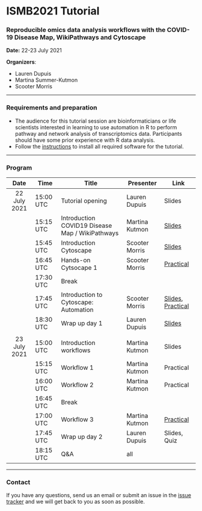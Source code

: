 # ISMB2021 Tutorial
### Reproducible omics data analysis workflows with the COVID-19 Disease Map, WikiPathways and Cytoscape

**Date:** 22-23 July 2021

**Organizers**: 
* Lauren Dupuis
* Martina Summer-Kutmon
* Scooter Morris

<hr/>

### Requirements and preparation
* The audience for this tutorial session are bioinformaticians or life scientists interested in learning to use automation in R to perform pathway and network analysis of transcriptomics data. Participants should have some prior experience with R data analysis.
* Follow the [instructions](materials/Preparation_Instructions.md) to install all required software for the tutorial.

<hr/>

### Program

| Date | Time | Title | Presenter | Link |
|:----:|------|-------|------|------|
| 22 July 2021 | 15:00 UTC | Tutorial opening | Lauren Dupuis | Slides |
|  | 15:15 UTC | Introduction COVID19 Disease Map / WikiPathways | Martina Kutmon | [Slides](https://docs.google.com/presentation/d/1BQ3oVJ-k1Ax8afJTQewArIHfBFilPvXal_P198BuTs8) |
|  | 15:45 UTC | Introduction Cytoscape  | Scooter Morris | [Slides](https://cytoscape.org/cytoscape-tutorials/presentations/intro-cytoscape-2021-ismb.html) |
|  | 16:45 UTC | Hands-on Cytsocape 1 | Scooter Morris | [Practical](https://cytoscape.org/cytoscape-tutorials/protocols/rna-seq-data-analysis/#/) |
|  | 17:30 UTC | Break | |  |
|  | 17:45 UTC | Introduction to Cytoscape: Automation | Scooter Morris | [Slides](https://cytoscape.org/cytoscape-tutorials/presentations/intro-automation-2021-ismb.html), [Practical](https://cytoscape.org/cytoscape-tutorials/presentations/modules/RCy3_OmicsUseCase2/) |
|  | 18:30 UTC | Wrap up day 1 | Lauren Dupuis | [Slides](presentations/Wrap-up.pdf) |
| | | | | |
| 23 July 2021 | 15:00 UTC | Introduction workflows | Martina Kutmon | Slides |
|  | 15:15 UTC | Workflow 1 | Martina Kutmon | Practical<!--[Practical](practical/workflow1.md)--> |
|  | 16:00 UTC | Workflow 2 | Martina Kutmon | Practical<!--[Practical](practical/workflow2.md)--> |
|  | 16:45 UTC | Break | |  |
|  | 17:00 UTC | Workflow 3 | Martina Kutmon | [Practical](practical/workflow3.md) |
|  | 17:45 UTC | Wrap up day 2 | Lauren Dupuis | Slides, Quiz |
|  | 18:15 UTC | Q&A | all | |

<hr/>

### Contact

If you have any questions, send us an email or submit an issue in the [issue tracker](https://github.com/BIGCAT-COVID19/ISMB2021-workshop/issues) and we will get back to you as soon as possible.
